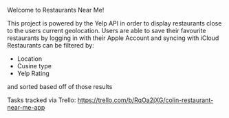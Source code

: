 Welcome to Restaurants Near Me!

This project is powered by the Yelp API in order to display restaurants close to the users current geolocation.
Users are able to save their favourite restaurants by logging in with their Apple Account and syncing with iCloud
Restaurants can be filtered by:
- Location
- Cusine type
- Yelp Rating

and sorted based off of those results

Tasks tracked via Trello: https://trello.com/b/RqOa2jXG/colin-restaurant-near-me-app

